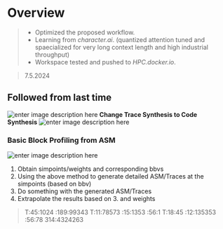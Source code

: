 # Overview
> - Optimized the proposed workflow.
> - Learning from *character.ai*. (quantized attention tuned and spaecialized for very long context length and high industrial throughput) 
> - Workspace tested and pushed to *HPC.docker.io*.

> 7.5.2024
## Followed from last time

![enter image description here](https://i.imgur.com/hsvJ5Z4.png)
**Change Trace Synthesis to Code Synthesis**
![enter image description here](https://i.imgur.com/BwSnBw0.png)

### Basic Block Profiling from ASM

![enter image description here](https://i.imgur.com/01yQk8w.png)

1. Obtain simpoints/weights and corresponding bbvs
2. Using the above method to generate detailed ASM/Traces at the simpoints (based on bbv)
3. Do something with the generated ASM/Traces
4. Extrapolate the results based on  3. and weights
> T:45:1024 :189:99343
T:11:78573 :15:1353  :56:1
T:18:45 :12:135353 :56:78 314:4324263


<!--stackedit_data:
eyJoaXN0b3J5IjpbMTk2MjQxOTc0OCwtMTgyMDUxNDI3NSwxNj
UwMzA5NDA0LC03MzE0MzA1OCwxMTU5MzI2Njg1LDI0OTU1NTY2
NSwtNDQ0ODk2OTk4LC0xMjMwOTAyMzMyLDE2MTg3OTU0MjMsLT
EzOTc3NDI5MDIsMTg1MTI5Njc3LDE1MzQ3NzQ2NzUsLTQ5Nzg4
MTcwNCwtMTY2MzA0MDU0OSwtODM1ODMyMTQ1XX0=
-->
